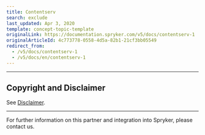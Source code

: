 ```yaml
---
title: Contentserv
search: exclude
last_updated: Apr 3, 2020
template: concept-topic-template
originalLink: https://documentation.spryker.com/v5/docs/contentserv-1
originalArticleId: 4c773778-0558-4d5a-82b1-21cf3bb05549
redirect_from:
  - /v5/docs/contentserv-1
  - /v5/docs/en/contentserv-1
---
```


---

## Copyright and Disclaimer

See [Disclaimer](https://github.com/spryker/spryker-documentation).

---
For further information on this partner and integration into Spryker, please contact us.

<div class="hubspot-form js-hubspot-form" data-portal-id="2770802" data-form-id="163e11fb-e833-4638-86ae-a2ca4b929a41" id="hubspot-1"></div>


